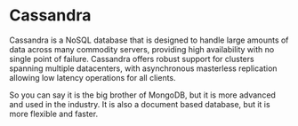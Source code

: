 # Cassandra

Cassandra is a NoSQL database that is designed to handle large amounts of data across many commodity servers, providing high availability with no single point of failure. Cassandra offers robust support for clusters spanning multiple datacenters, with asynchronous masterless replication allowing low latency operations for all clients.

So you can say it is the big brother of MongoDB, but it is more advanced and used in the industry. It is also a document based database, but it is more flexible and faster.
